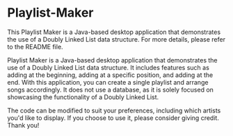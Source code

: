 # Playlist-Maker
This Playlist Maker is a Java-based desktop application that demonstrates the use of a Doubly Linked List data structure. For more details, please refer to the README file.

Playlist Maker is a Java-based desktop application that demonstrates the use of a Doubly Linked List data structure.
It includes features such as adding at the beginning, adding at a specific position, and adding at the end.
With this application, you can create a single playlist and arrange songs accordingly.
It does not use a database, as it is solely focused on showcasing the functionality of a Doubly Linked List.

The code can be modified to suit your preferences, including which artists you'd like to display.
If you choose to use it, please consider giving credit. Thank you!
